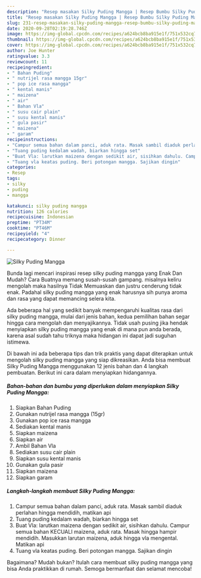 ```yaml
---
description: "Resep masakan Silky Puding Mangga | Resep Bumbu Silky Puding Mangga Yang Paling Enak"
title: "Resep masakan Silky Puding Mangga | Resep Bumbu Silky Puding Mangga Yang Paling Enak"
slug: 231-resep-masakan-silky-puding-mangga-resep-bumbu-silky-puding-mangga-yang-paling-enak
date: 2020-09-28T02:19:28.746Z
image: https://img-global.cpcdn.com/recipes/a624bcb8ba915e1f/751x532cq70/silky-puding-mangga-foto-resep-utama.jpg
thumbnail: https://img-global.cpcdn.com/recipes/a624bcb8ba915e1f/751x532cq70/silky-puding-mangga-foto-resep-utama.jpg
cover: https://img-global.cpcdn.com/recipes/a624bcb8ba915e1f/751x532cq70/silky-puding-mangga-foto-resep-utama.jpg
author: Joe Hunter
ratingvalue: 3.3
reviewcount: 11
recipeingredient:
- " Bahan Puding"
- " nutrijel rasa mangga 15gr"
- " pop ice rasa mangga"
- " kental manis"
- " maizena"
- " air"
- " Bahan Vla"
- " susu cair plain"
- " susu kental manis"
- " gula pasir"
- " maizena"
- " garam"
recipeinstructions:
- "Campur semua bahan dalam panci, aduk rata. Masak sambil diaduk perlahan hingga mendidih, matikan api"
- "Tuang puding kedalam wadah, biarkan hingga set"
- "Buat Vla: larutkan maizena dengan sedikit air, sisihkan dahulu. Campur semua bahan KECUALI maizena, aduk rata. Masak hingga hampir mendidih. Masukkan larutan maizena, aduk hingga vla mengental. Matikan api"
- "Tuang vla keatas puding. Beri potongan mangga. Sajikan dingin"
categories:
- Resep
tags:
- silky
- puding
- mangga

katakunci: silky puding mangga 
nutrition: 126 calories
recipecuisine: Indonesian
preptime: "PT34M"
cooktime: "PT46M"
recipeyield: "4"
recipecategory: Dinner

---
```



![Silky Puding Mangga](https://img-global.cpcdn.com/recipes/a624bcb8ba915e1f/751x532cq70/silky-puding-mangga-foto-resep-utama.jpg)

Bunda lagi mencari inspirasi resep silky puding mangga yang Enak Dan Mudah? Cara Buatnya memang susah-susah gampang. misalnya keliru mengolah maka hasilnya Tidak Memuaskan dan justru cenderung tidak enak. Padahal silky puding mangga yang enak harusnya sih punya aroma dan rasa yang dapat memancing selera kita.



Ada beberapa hal yang sedikit banyak mempengaruhi kualitas rasa dari silky puding mangga, mulai dari jenis bahan, kedua pemilihan bahan segar hingga cara mengolah dan menyajikannya. Tidak usah pusing jika hendak menyiapkan silky puding mangga yang enak di mana pun anda berada, karena asal sudah tahu triknya maka hidangan ini dapat jadi suguhan istimewa.


Di bawah ini ada beberapa tips dan trik praktis yang dapat diterapkan untuk mengolah silky puding mangga yang siap dikreasikan. Anda bisa membuat Silky Puding Mangga menggunakan 12 jenis bahan dan 4 langkah pembuatan. Berikut ini cara dalam menyiapkan hidangannya.

<!--inarticleads1-->

##### Bahan-bahan dan bumbu yang diperlukan dalam menyiapkan Silky Puding Mangga:

1. Siapkan  Bahan Puding
1. Gunakan  nutrijel rasa mangga (15gr)
1. Gunakan  pop ice rasa mangga
1. Sediakan  kental manis
1. Siapkan  maizena
1. Siapkan  air
1. Ambil  Bahan Vla
1. Sediakan  susu cair plain
1. Siapkan  susu kental manis
1. Gunakan  gula pasir
1. Siapkan  maizena
1. Siapkan  garam




<!--inarticleads2-->

##### Langkah-langkah membuat Silky Puding Mangga:

1. Campur semua bahan dalam panci, aduk rata. Masak sambil diaduk perlahan hingga mendidih, matikan api
1. Tuang puding kedalam wadah, biarkan hingga set
1. Buat Vla: larutkan maizena dengan sedikit air, sisihkan dahulu. Campur semua bahan KECUALI maizena, aduk rata. Masak hingga hampir mendidih. Masukkan larutan maizena, aduk hingga vla mengental. Matikan api
1. Tuang vla keatas puding. Beri potongan mangga. Sajikan dingin




Bagaimana? Mudah bukan? Itulah cara membuat silky puding mangga yang bisa Anda praktikkan di rumah. Semoga bermanfaat dan selamat mencoba!
